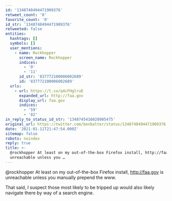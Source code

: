 ```yaml
---
id: '1348748494471909376'
retweet_count: '0'
favorite_count: '0'
id_str: '1348748494471909376'
retweeted: false
entities:
  hashtags: []
  symbols: []
  user_mentions:
    - name: Rockhopper
      screen_name: Rockhopper
      indices:
        - '0'
        - '11'
      id_str: '837772100006002689'
      id: '837772100006002689'
  urls:
    - url: https://t.co/q4cFHglruE
      expanded_url: http://faa.gov
      display_url: faa.gov
      indices:
        - '59'
        - '82'
in_reply_to_status_id_str: '1348745416028905475'
original_url: https://twitter.com/benbalter/status/1348748494471909376
date: '2021-01-11T21:47:54.000Z'
sitemap: false
robots: noindex
reply: true
title: >-
  @rockhopper At least on my out-of-the-box Firefox install, http://faa.gov is
  unreachable unless you …
---
```


@rockhopper At least on my out-of-the-box Firefox install, http://faa.gov is unreachable unless you manually prepend the www. 

That said, I suspect those most likely to be tripped up would also likely navigate there by way of a search engine.